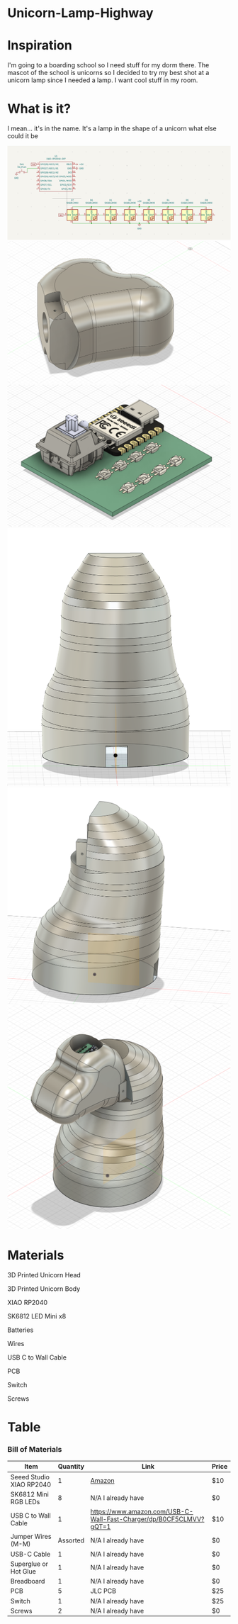# Unicorn-Lamp-Highway

# Inspiration
I'm going to a boarding school so I need stuff for my dorm there. The mascot of the school is unicorns so I decided to try my best shot at a unicorn lamp since I needed a lamp. I want cool stuff in my room.

# What is it?
I mean... it's in the name. It's a lamp in the shape of a unicorn what else could it be

![image](https://github.com/Hobonker/Unicorn-Lamp-Highway/blob/main/Images/Schematic%20Lamp.png)
![image](https://github.com/Hobonker/Unicorn-Lamp-Highway/blob/main/Images/FINAL%20UniHead.png)
![image](https://github.com/Hobonker/Unicorn-Lamp-Highway/blob/main/Images/Unilamp%20PCB.png)
![image](https://github.com/Hobonker/Unicorn-Lamp-Highway/blob/main/Images/FINAL%20Lamp%20Body%20Cable%20Port.png)
![image](https://github.com/Hobonker/Unicorn-Lamp-Highway/blob/main/Images/FINAL%20Lamp%20Body%20v2.png)
![image](https://github.com/Hobonker/Unicorn-Lamp-Highway/blob/main/Images/FINAL%20Lamp%20Assembly%20v3.png)



# Materials
3D Printed Unicorn Head

3D Printed Unicorn Body

XIAO RP2040

SK6812 LED Mini x8

Batteries

Wires

USB C to Wall Cable

PCB

Switch

Screws

# Table
### Bill of Materials


| Item                     | Quantity | Link                                                                    | Price |
|--------------------------|----------|-------------------------------------------------------------------------|-------|
| Seeed Studio XIAO RP2040 | 1        | [Amazon](https://www.amazon.com/dp/B09NNVNW7M)                          | $10   |
| SK6812 Mini RGB LEDs     | 8        | N/A I already have                                                      | $0    |
| USB C to Wall Cable      | 1        | https://www.amazon.com/USB-C-Wall-Fast-Charger/dp/B0CF5CLMVV?gQT=1      | $10   |
| Jumper Wires (M-M)       | Assorted | N/A I already have                                                      | $0    |
| USB-C Cable              | 1        | N/A I already have                                                      | $0    |
| Superglue or Hot Glue    | 1        | N/A I already have                                                      | $0    |
| Breadboard               | 1        | N/A I already have                                                      | $0    |
| PCB                      | 5        | JLC PCB                                                                 | $25   |
| Switch                   | 1        | N/A I already have                                                      | $25   |
| Screws                   | 2        | N/A I already have                                                      | $0    |

